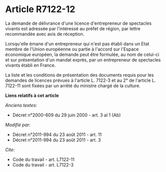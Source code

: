 # Article R7122-12

La demande de délivrance d'une licence d'entrepreneur de spectacles vivants est adressée par l'intéressé au préfet de région,
par lettre recommandée avec avis de réception. 

Lorsqu'elle émane d'un entrepreneur qui n'est pas établi dans un Etat membre de l'Union européenne ou partie à l'accord sur
l'Espace économique européen, la demande peut être formulée, au nom de celui-ci et sur présentation d'un mandat exprès, par
un entrepreneur de spectacles vivants établi en France. 

La liste et les conditions de présentation des documents requis pour les demandes de licences prévues à l'article L. 7122-3
et au 2° de l'article L. 7122-11 sont fixées par un arrêté du ministre chargé de la culture.

**Liens relatifs à cet article**

_Anciens textes_:

  - Décret n°2000-609 du 29 juin 2000 - art. 3 al 1 (Ab)

_Modifié par_:

  - Décret n°2011-994 du 23 août 2011 - art. 11
  - Décret n°2011-994 du 23 août 2011 - art. 3

_Cite_:

  - Code du travail - art. L7122-11
  - Code du travail - art. L7122-3
